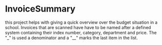 # InvoiceSummary

this project helps with giving a quick overview over the budget situation in a school.
Invoices that are scanned have have to be named after a defined system containing their index number, category, department and price. 
The "_" is used a denominator and a "__" marks the last item in the list.
